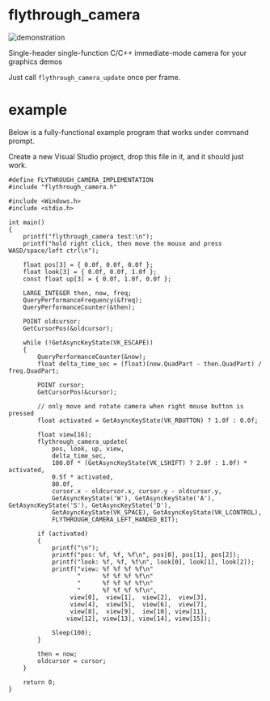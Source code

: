 # flythrough_camera

![demonstration](https://j.gifs.com/mZNvBG.gif)

Single-header single-function C/C++ immediate-mode camera for your graphics demos

Just call `flythrough_camera_update` once per frame.

# example

Below is a fully-functional example program that works under command prompt.

Create a new Visual Studio project, drop this file in it, and it should just work.

```
#define FLYTHROUGH_CAMERA_IMPLEMENTATION
#include "flythrough_camera.h"

#include <Windows.h>
#include <stdio.h>

int main()
{
    printf("flythrough_camera test:\n");
    printf("hold right click, then move the mouse and press WASD/space/left ctrl\n");

    float pos[3] = { 0.0f, 0.0f, 0.0f };
    float look[3] = { 0.0f, 0.0f, 1.0f };
    const float up[3] = { 0.0f, 1.0f, 0.0f };

    LARGE_INTEGER then, now, freq;
    QueryPerformanceFrequency(&freq);
    QueryPerformanceCounter(&then);

    POINT oldcursor;
    GetCursorPos(&oldcursor);

    while (!GetAsyncKeyState(VK_ESCAPE))
    {
        QueryPerformanceCounter(&now);
        float delta_time_sec = (float)(now.QuadPart - then.QuadPart) / freq.QuadPart;

        POINT cursor;
        GetCursorPos(&cursor);

        // only move and rotate camera when right mouse button is pressed
        float activated = GetAsyncKeyState(VK_RBUTTON) ? 1.0f : 0.0f;

        float view[16];
        flythrough_camera_update(
            pos, look, up, view,
            delta_time_sec,
            100.0f * (GetAsyncKeyState(VK_LSHIFT) ? 2.0f : 1.0f) * activated,
            0.5f * activated,
            80.0f,
            cursor.x - oldcursor.x, cursor.y - oldcursor.y,
            GetAsyncKeyState('W'), GetAsyncKeyState('A'), GetAsyncKeyState('S'), GetAsyncKeyState('D'),
            GetAsyncKeyState(VK_SPACE), GetAsyncKeyState(VK_LCONTROL),
            FLYTHROUGH_CAMERA_LEFT_HANDED_BIT);

        if (activated)
        {
            printf("\n");
            printf("pos: %f, %f, %f\n", pos[0], pos[1], pos[2]);
            printf("look: %f, %f, %f\n", look[0], look[1], look[2]);
            printf("view: %f %f %f %f\n"
                   "      %f %f %f %f\n"
                   "      %f %f %f %f\n"
                   "      %f %f %f %f\n",
                 view[0],  view[1],  view[2],  view[3],
                 view[4],  view[5],  view[6],  view[7],
                 view[8],  view[9],  iew[10], view[11],
                view[12], view[13], view[14], view[15]);
            
            Sleep(100);
        }

        then = now;
        oldcursor = cursor;
    }

    return 0;
}
```
